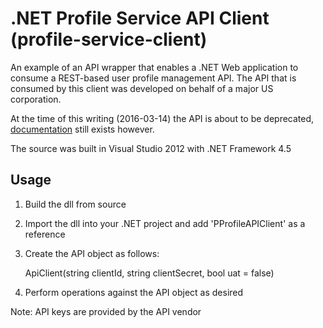 # .NET Profile Service API Client (profile-service-client)

An example of an API wrapper that enables a .NET Web application to consume a REST-based user profile management API.  The API that is consumed by this client was developed on behalf of a major US corporation.

At the time of this writing (2016-03-14) the API is about to be deprecated, [documentation](https://profiles.purina.com/apiconsole.html) still exists however.

The source was built in Visual Studio 2012 with .NET Framework 4.5

## Usage

1. Build the dll from source
2. Import the dll into your .NET project and add 'PProfileAPIClient' as a reference 
3. Create the API object as follows:

    ApiClient(string clientId, string clientSecret, bool uat = false)

4. Perform operations against the API object as desired

Note: API keys are provided by the API vendor